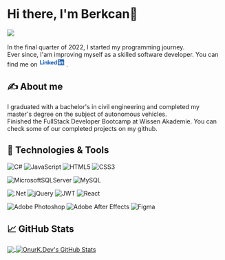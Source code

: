# Hi there, I'm Berkcan👋
<img src="https://media.giphy.com/media/pcfdfm6hjTvji/giphy.gif" href="#">

In the final quarter of 2022, I started my programming journey.</br> 
Ever since, I'am improving myself as a skilled software developer. You can find me on [![1.1]][3].

## &#x270d; About me

I graduated with a bachelor's in civil engineering and completed my master's degree on the subject of autonomous vehicles.</br>
Finished the FullStack Developer Bootcamp at Wissen Akademie. You can check some of our completed projects on my github.


## 🔧 Technologies & Tools
![C#](https://img.shields.io/badge/c%23-%23239120.svg?style=for-the-badge&logo=c-sharp&logoColor=white)
![JavaScript](https://img.shields.io/badge/javascript-%23323330.svg?style=for-the-badge&logo=javascript&logoColor=%23F7DF1E)
![HTML5](https://img.shields.io/badge/html5-%23E34F26.svg?style=for-the-badge&logo=html5&logoColor=white)
![CSS3](https://img.shields.io/badge/css3-%231572B6.svg?style=for-the-badge&logo=css3&logoColor=white)


![MicrosoftSQLServer](https://img.shields.io/badge/Microsoft%20SQL%20Server-CC2927?style=for-the-badge&logo=microsoft%20sql%20server&logoColor=white)
![MySQL](https://img.shields.io/badge/mysql-%2300f.svg?style=for-the-badge&logo=mysql&logoColor=white)


![.Net](https://img.shields.io/badge/.NET-5C2D91?style=for-the-badge&logo=.net&logoColor=white)
![jQuery](https://img.shields.io/badge/jquery-%230769AD.svg?style=for-the-badge&logo=jquery&logoColor=white)
![JWT](https://img.shields.io/badge/JWT-black?style=for-the-badge&logo=JSON%20web%20tokens)
![React](https://img.shields.io/badge/react-%2320232a.svg?style=for-the-badge&logo=react&logoColor=%2361DAFB)


![Adobe Photoshop](https://img.shields.io/badge/adobe%20photoshop-%2331A8FF.svg?style=for-the-badge&logo=adobe%20photoshop&logoColor=white)
![Adobe After Effects](https://img.shields.io/badge/Adobe%20After%20Effects-9999FF.svg?style=for-the-badge&logo=Adobe%20After%20Effects&logoColor=white)
![Figma](https://img.shields.io/badge/figma-%23F24E1E.svg?style=for-the-badge&logo=figma&logoColor=white)

## &#x1f4c8; GitHub Stats

<a href="https://github.com/berkcankucukoglu/berkcankucukoglu" >
  <img align="center" src="https://github-readme-stats.vercel.app/api/top-langs/?username=berkcankucukoglu&hide=java,html,tex&title_color=ffffff&text_color=c9cacc&icon_color=2bbc8a&bg_color=1d1f21&langs_count=4" />
</a>
<a href="https://github.com/berkcankucukoglu/berkcankucukoglu">
  <img align="center" src="https://github-readme-stats.vercel.app/api?username=berkcankucukoglu&show_icons=true&line_height=27&count_private=true&title_color=ffffff&text_color=c9cacc&icon_color=2bbc8a&bg_color=1d1f21" alt="OnurK.Dev's GitHub Stats" />
</a>

[1.1]: https://raw.githubusercontent.com/berkcankucukoglu/berkcankucukoglu/master/assets/linkedinlogo.png (LinkedIn icon without padding)
[3]: https://www.linkedin.com/in/berkcankucukoglu/
